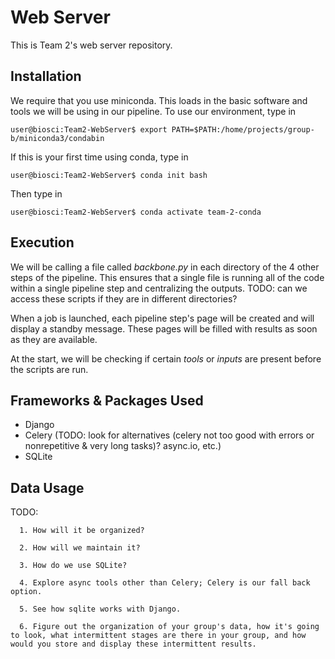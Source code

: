 # Web Server
This is Team 2's web server repository.

## Installation
We require that you use miniconda. This loads in the basic software and tools we
will be using in our pipeline. To use our environment, type in
```console
user@biosci:Team2-WebServer$ export PATH=$PATH:/home/projects/group-b/miniconda3/condabin
```
If this is your first time using conda, type in
```console
user@biosci:Team2-WebServer$ conda init bash
```

Then type in
```console
user@biosci:Team2-WebServer$ conda activate team-2-conda
```

## Execution
We will be calling a file called *backbone.py* in each directory of the 4
other steps of the pipeline. This ensures that a single file is running all of the
code within a single pipeline step and centralizing the outputs. TODO: can we access
these scripts if they are in different directories?

When a job is launched, each pipeline step's page will be created and will display
a standby message. These pages will be filled with results as soon as they are 
available.

At the start, we will be checking if certain *tools* or *inputs* are present before
the scripts are run.

## Frameworks & Packages Used
- Django
- Celery (TODO: look for alternatives (celery not too good with
  errors or nonrepetitive & very long tasks)? async.io, etc.)
- SQLite

## Data Usage
TODO: 
      
      1. How will it be organized?
      
      2. How will we maintain it? 
      
      3. How do we use SQLite?
      
      4. Explore async tools other than Celery; Celery is our fall back option.
      
      5. See how sqlite works with Django.
      
      6. Figure out the organization of your group's data, how it's going to look, what intermittent stages are there in your group, and how would you store and display these intermittent results.
